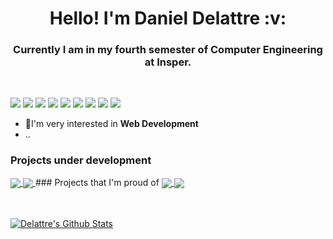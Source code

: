 <strong>
<h1 align="center"> Hello! I'm Daniel Delattre :v: </h1>
<h3 align="center"> Currently I am in my fourth semester of Computer Engineering at Insper.</h3>
</strong>
<br />

![](https://img.shields.io/badge/-Python-informational?style=flat&logo=python&logoColor=white&color=F7D146)
![](https://img.shields.io/badge/-Java-informational?style=flat&logo=java&logoColor=white&color=477EDD)
![](https://img.shields.io/badge/-HTML-informational?style=flat&logo=html5&logoColor=white&color=DD5800)
![](https://img.shields.io/badge/-CSS-informational?style=flat&logo=css3&logoColor=white&color=1003DD)
![](https://img.shields.io/badge/-MySQL-informational?style=flat&logo=mySQL&logoColor=white&color=42759C)
![](https://img.shields.io/badge/-GitHub-informational?style=flat&logo=github&logoColor=white&color=000000)
![](https://img.shields.io/badge/-ROS-informational?style=flat&logo=ROS&logoColor=white&color=DD6800)
![](https://img.shields.io/badge/-JavaScript-informational?style=flat&logo=JavaScript&javascriptColor=white&color=000000)
![](https://img.shields.io/badge/-VHDL-informational?style=flat&logo=VHDL&vhdlColor=white&color=2f7a7a)

<ul>
  <li>🤖I'm very interested in <strong>Web Development</strong></li>
  <li>..</li>
</ul>

### Projects under development

<a href="https://github.com/delattre1/uart-serial-communication">
  <img align="center" src="https://github-readme-stats.vercel.app/api/pin/?username=EikiYamashiro&repo=IC_ComputerVision" />
</a>

<a href="https://github.com/delattre1/getit-app">
  <img align="center" src="https://github-readme-stats.vercel.app/api/pin/?username=EikiYamashiro&repo=IC_ComputerVision" />
</a>
### Projects that I'm proud of 

<a href="https://github.com/delattre1/robonilson3">
  <img align="center" src="https://github-readme-stats.vercel.app/api/pin/?username=EikiYamashiro&repo=AM_MODULATION" />
</a>


<a href="https://github.com/delattre1/Z01.1-Anonymous">
  <img align="center" src="https://github-readme-stats.vercel.app/api/pin/?username=EikiYamashiro&repo=AM_MODULATION" />
</a>


<br />
<br />
<br />

[![Delattre's Github Stats](https://github-readme-stats.vercel.app/api?username=Delattre1&count_private=true&show_icons=true&theme=dark)](https://github.com/Delattre1/github-readme-stats)

